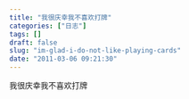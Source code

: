 ```yaml
---
title: "我很庆幸我不喜欢打牌"
categories: ["日志"]
tags: []
draft: false
slug: "im-glad-i-do-not-like-playing-cards"
date: "2011-03-06 09:21:30"
---
```


我很庆幸我不喜欢打牌

